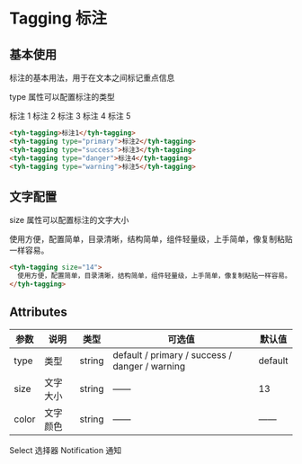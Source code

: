 # Tagging 标注

## 基本使用

标注的基本用法，用于在文本之间标记重点信息

type 属性可以配置标注的类型

<tyh-tagging>标注 1</tyh-tagging>
<tyh-tagging type="primary">标注 2</tyh-tagging>
<tyh-tagging type="success">标注 3</tyh-tagging>
<tyh-tagging type="danger">标注 4</tyh-tagging>
<tyh-tagging type="warning">标注 5</tyh-tagging>

```html
<tyh-tagging>标注1</tyh-tagging>
<tyh-tagging type="primary">标注2</tyh-tagging>
<tyh-tagging type="success">标注3</tyh-tagging>
<tyh-tagging type="danger">标注4</tyh-tagging>
<tyh-tagging type="warning">标注5</tyh-tagging>
```

## 文字配置

size 属性可以配置标注的文字大小

<tyh-tagging size="14">
  使用方便，配置简单，目录清晰，结构简单，组件轻量级，上手简单，像复制粘贴一样容易。
</tyh-tagging>

```html
<tyh-tagging size="14">
  使用方便，配置简单，目录清晰，结构简单，组件轻量级，上手简单，像复制粘贴一样容易。
</tyh-tagging>
```

## Attributes

| 参数  | 说明     | 类型   | 可选值                                         | 默认值  |
| ----- | -------- | ------ | ---------------------------------------------- | ------- |
| type  | 类型     | string | default / primary / success / danger / warning | default |
| size  | 文字大小 | string | ——                                             | 13      |
| color | 文字颜色 | string | ——                                             | ——      |

<tyh-turn-page style="margin: 50px 0">
  <tyh-turn-page-item direction="left" url="/component/select">
    Select 选择器
  </tyh-turn-page-item>
  <tyh-turn-page-item direction="right" url="/component/notification">
    Notification 通知
  </tyh-turn-page-item>
</tyh-turn-page>
